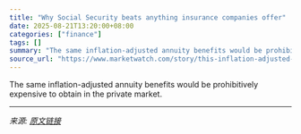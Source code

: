 ```yaml
---
title: "Why Social Security beats anything insurance companies offer"
date: 2025-08-21T13:20:00+08:00
categories: ["finance"]
tags: []
summary: "The same inflation-adjusted annuity benefits would be prohibitively expensive to obtain in the private market."
source_url: "https://www.marketwatch.com/story/this-inflation-adjusted-annuity-beats-anything-insurance-companies-offer-11bde5cf?mod=mw_rss_topstories"
---
```


The same inflation-adjusted annuity benefits would be prohibitively expensive to obtain in the private market.

---

*来源: [原文链接](https://www.marketwatch.com/story/this-inflation-adjusted-annuity-beats-anything-insurance-companies-offer-11bde5cf?mod=mw_rss_topstories)*
